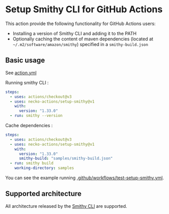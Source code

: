 # Setup Smithy CLI for GitHub Actions

This action provide the following functionality for GitHub Actions users:

* Installing a version of Smithy CLI and adding it to the PATH
* Optionally caching the content of maven dependencies (located at `~/.m2/software/amazon/smithy`) specified in a `smithy-build.json`

## Basic usage

See [action.yml](action.yml)

Running smithy CLI :

```yaml
steps:
  - uses: actions/checkout@v3
  - uses: necko-actions/setup-smithy@v1
    with:
      version: "1.33.0"
  - run: smithy --version
```

Cache dependencies :

```yaml
steps:
  - uses: actions/checkout@v3
  - uses: necko-actions/setup-smithy@v1
    with:
      version: "1.33.0"
      smithy-build: "samples/smithy-build.json"
  - run: smithy build
    working-directory: samples
```

You can see the example running [.github/workflows/test-setup-smithy.yml](.github/workflows/test-setup-smithy.yml).

## Supported architecture

All architecture released by the [Smithy CLI](https://github.com/awslabs/smithy/releases) are supported.
